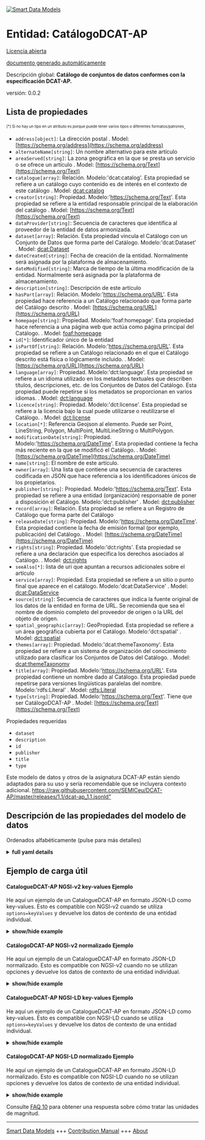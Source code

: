 <!-- 10-Header -->
  
[![Smart Data Models](https://smartdatamodels.org/wp-content/uploads/2022/01/SmartDataModels_logo.png "Logo")](https://smartdatamodels.org)  

Entidad: CatálogoDCAT-AP  
========================
<!-- /10-Header -->
  
<!-- 15-License -->
  

[Licencia abierta](https://github.com/smart-data-models//dataModel.DCAT-AP/blob/master/CatalogueDCAT-AP/LICENSE.md)  

[documento generado automáticamente](https://docs.google.com/presentation/d/e/2PACX-1vTs-Ng5dIAwkg91oTTUdt8ua7woBXhPnwavZ0FxgR8BsAI_Ek3C5q97Nd94HS8KhP-r_quD4H0fgyt3/pub?start=false&loop=false&delayms=3000#slide=id.gb715ace035_0_60)  
<!-- /15-License -->
  
<!-- 20-Description -->
  

Descripción global: **Catálogo de conjuntos de datos conformes con la especificación DCAT-AP.**  

versión: 0.0.2  
<!-- /20-Description -->
  
<!-- 30-PropertiesList -->
  


## Lista de propiedades  


<sup><sub>[*] Si no hay un tipo en un atributo es porque puede tener varios tipos o diferentes formatos/patrones</sub></sup>.  
- `address[object]`: La dirección postal  . Model: [https://schema.org/address](https://schema.org/address)
- `alternateName[string]`: Un nombre alternativo para este artículo  
- `areaServed[string]`: La zona geográfica en la que se presta un servicio o se ofrece un artículo  . Model: [https://schema.org/Text](https://schema.org/Text)
- `catalogue[array]`: Relación. Modelo:'dcat:catalog'. Esta propiedad se refiere a un catálogo cuyo contenido es de interés en el contexto de este catálogo  . Model: [dcat:catalog](dcat:catalog)
- `creator[string]`: Propiedad. Modelo:'https://schema.org/Text'. Esta propiedad se refiere a la entidad responsable principal de la elaboración del catálogo  . Model: [https://schema.org/Text](https://schema.org/Text)
- `dataProvider[string]`: Secuencia de caracteres que identifica al proveedor de la entidad de datos armonizada.  
- `dataset[array]`: Relación. Esta propiedad vincula el Catálogo con un Conjunto de Datos que forma parte del Catálogo. Modelo:'dcat:Dataset'  . Model: [dcat:Dataset](dcat:Dataset)
- `dateCreated[string]`: Fecha de creación de la entidad. Normalmente será asignada por la plataforma de almacenamiento.  
- `dateModified[string]`: Marca de tiempo de la última modificación de la entidad. Normalmente será asignada por la plataforma de almacenamiento.  
- `description[string]`: Descripción de este artículo  
- `hasPart[array]`: Relación. Modelo:'https://schema.org/URL'. Esta propiedad hace referencia a un Catálogo relacionado que forma parte del Catálogo descrito  . Model: [https://schema.org/URL](https://schema.org/URL)
- `homepage[string]`: Propiedad. Modelo:'foaf:homepage'. Esta propiedad hace referencia a una página web que actúa como página principal del Catálogo.  . Model: [foaf:homepage](foaf:homepage)
- `id[*]`: Identificador único de la entidad  
- `isPartOf[string]`: Relación. Modelo:'https://schema.org/URL'. Esta propiedad se refiere a un Catálogo relacionado en el que el Catálogo descrito está física o lógicamente incluido.  . Model: [https://schema.org/URL](https://schema.org/URL)
- `language[array]`: Propiedad. Modelo:'dct:language'. Esta propiedad se refiere a un idioma utilizado en los metadatos textuales que describen títulos, descripciones, etc. de los Conjuntos de Datos del Catálogo. Esta propiedad puede repetirse si los metadatos se proporcionan en varios idiomas.  . Model: [dct:language](dct:language)
- `licence[string]`: Propiedad. Modelo:'dct:license'. Esta propiedad se refiere a la licencia bajo la cual puede utilizarse o reutilizarse el Catálogo.  . Model: [dct:license](dct:license)
- `location[*]`: Referencia Geojson al elemento. Puede ser Point, LineString, Polygon, MultiPoint, MultiLineString o MultiPolygon.  
- `modificationDate[string]`: Propiedad. Modelo:'https://schema.org/DateTime'. Esta propiedad contiene la fecha más reciente en la que se modificó el Catálogo.  . Model: [https://schema.org/DateTime](https://schema.org/DateTime)
- `name[string]`: El nombre de este artículo.  
- `owner[array]`: Una lista que contiene una secuencia de caracteres codificada en JSON que hace referencia a los identificadores únicos de los propietarios.  
- `publisher[string]`: Propiedad. Modelo:'https://schema.org/Text'. Esta propiedad se refiere a una entidad (organización) responsable de poner a disposición el Catálogo. Modelo:'dct:publisher'  . Model: [dct:publisher](dct:publisher)
- `record[array]`: Relación. Esta propiedad se refiere a un Registro de Catálogo que forma parte del Catálogo  
- `releaseDate[string]`: Propiedad. Modelo:'https://schema.org/DateTime'. Esta propiedad contiene la fecha de emisión formal (por ejemplo, publicación) del Catálogo.  . Model: [https://schema.org/DateTime](https://schema.org/DateTime)
- `rights[string]`: Propiedad. Modelo:'dct:rights'. Esta propiedad se refiere a una declaración que especifica los derechos asociados al Catálogo.  . Model: [dct:rights](dct:rights)
- `seeAlso[*]`: lista de uri que apuntan a recursos adicionales sobre el artículo  
- `service[array]`: Propiedad. Esta propiedad se refiere a un sitio o punto final que aparece en el catálogo. Modelo:'dcat:DataService'  . Model: [dcat:DataService](dcat:DataService)
- `source[string]`: Secuencia de caracteres que indica la fuente original de los datos de la entidad en forma de URL. Se recomienda que sea el nombre de dominio completo del proveedor de origen o la URL del objeto de origen.  
- `spatial_geographic[array]`: GeoPropiedad. Esta propiedad se refiere a un área geográfica cubierta por el Catálogo. Modelo:'dct:spatial'  . Model: [dct:spatial](dct:spatial)
- `themes[array]`: Propiedad. Modelo:'dcat:themeTaxonomy'. Esta propiedad se refiere a un sistema de organización del conocimiento utilizado para clasificar los Conjuntos de Datos del Catálogo.  . Model: [dcat:themeTaxonomy](dcat:themeTaxonomy)
- `title[array]`: Propiedad. Modelo:'https://schema.org/URL'. Esta propiedad contiene un nombre dado al Catálogo. Esta propiedad puede repetirse para versiones lingüísticas paralelas del nombre. Modelo:'rdfs:Literal'  . Model: [rdfs:Literal](rdfs:Literal)
- `type[string]`: Propiedad. Modelo:'https://schema.org/Text'. Tiene que ser CatálogoDCAT-AP  . Model: [https://schema.org/Text](https://schema.org/Text)
<!-- /30-PropertiesList -->
  
<!-- 35-RequiredProperties -->
  

Propiedades requeridas  
- `dataset`  
- `description`  
- `id`  
- `publisher`  
- `title`  
- `type`  
<!-- /35-RequiredProperties -->
  
<!-- 40-RequiredProperties -->
  

Este modelo de datos y otros de la asignatura DCAT-AP están siendo adaptados para su uso y sería recomendable que se incluyera contexto adicional. [https://raw.githubusercontent.com/SEMICeu/DCAT-AP/master/releases/1.1/dcat-ap_1.1.jsonld" ](https://raw.githubusercontent.com/SEMICeu/DCAT-AP/master/releases/1.1/dcat-ap_1.1.jsonld)  
<!-- /40-RequiredProperties -->
  
<!-- 50-DataModelHeader -->
  

## Descripción de las propiedades del modelo de datos  

Ordenados alfabéticamente (pulse para más detalles)  
<!-- /50-DataModelHeader -->
  
<!-- 60-ModelYaml -->
  
<details><summary><strong>full yaml details</strong></summary>    

```yaml  
CatalogueDCAT-AP:    
  description: Catalogue of datasets compliant with DCAT-AP specification.    
  properties:    
    address:    
      description: The mailing address    
      properties:    
        addressCountry:    
          description: 'Property. The country. For example, Spain. Model:''https://schema.org/addressCountry'''    
          type: string    
        addressLocality:    
          description: 'Property. The locality in which the street address is, and which is in the region. Model:''https://schema.org/addressLocality'''    
          type: string    
        addressRegion:    
          description: 'Property. The region in which the locality is, and which is in the country. Model:''https://schema.org/addressRegion'''    
          type: string    
        district:    
          description: 'A district is a type of administrative division that, in some countries, is managed by the local government.'    
          type: string    
        postOfficeBoxNumber:    
          description: 'Property. The post office box number for PO box addresses. For example, 03578. Model:''https://schema.org/postOfficeBoxNumber'''    
          type: string    
        postalCode:    
          description: 'Property. The postal code. For example, 24004. Model:''https://schema.org/https://schema.org/postalCode'''    
          type: string    
        streetAddress:    
          description: 'Property. The street address. Model:''https://schema.org/streetAddress'''    
          type: string    
        streetNr:    
          description: Number identifying a specific property on a public street.    
          type: string    
      type: object    
      x-ngsi:    
        model: https://schema.org/address    
        type: Property    
    alternateName:    
      description: An alternative name for this item    
      type: string    
      x-ngsi:    
        type: Property    
    areaServed:    
      description: The geographic area where a service or offered item is provided    
      type: string    
      x-ngsi:    
        model: https://schema.org/Text    
        type: Property    
    catalogue:    
      description: 'Relationship. Model:''dcat:catalog''. This property refers to a catalog whose contents are of interest in the context of this catalog'    
      items:    
        anyOf:    
          - description: Property. Identifier format of any NGSI entity    
            maxLength: 256    
            minLength: 1    
            pattern: ^[\w\-\.\{\}\$\+\*\[\]`|~^@!,:\\]+$    
            type: string    
          - description: Property. Identifier format of any NGSI entity    
            format: uri    
            type: string    
      type: array    
      x-ngsi:    
        model: dcat:catalog    
        type: Relationship    
    creator:    
      description: 'Property. Model:''https://schema.org/Text''. This property refers to the entity primarily responsible for producing the catalogue'    
      type: string    
      x-ngsi:    
        model: https://schema.org/Text    
        type: Property    
    dataProvider:    
      description: A sequence of characters identifying the provider of the harmonised data entity.    
      type: string    
      x-ngsi:    
        type: Property    
    dataset:    
      description: 'Relationship. This property links the Catalogue with a Dataset that is part of the Catalogue. Model:''dcat:Dataset'''    
      items:    
        anyOf:    
          - description: Property. Identifier format of any NGSI entity    
            maxLength: 256    
            minLength: 1    
            pattern: ^[\w\-\.\{\}\$\+\*\[\]`|~^@!,:\\]+$    
            type: string    
          - description: Property. Identifier format of any NGSI entity    
            format: uri    
            type: string    
      type: array    
      x-ngsi:    
        model: dcat:Dataset    
        type: Relationship    
    dateCreated:    
      description: Entity creation timestamp. This will usually be allocated by the storage platform.    
      format: date-time    
      type: string    
      x-ngsi:    
        type: Property    
    dateModified:    
      description: Timestamp of the last modification of the entity. This will usually be allocated by the storage platform.    
      format: date-time    
      type: string    
      x-ngsi:    
        type: Property    
    description:    
      description: A description of this item    
      type: string    
      x-ngsi:    
        type: Property    
    hasPart:    
      description: 'Relationship. Model:''https://schema.org/URL''. This property refers to a related Catalogue that is part of the described Catalogue'    
      items:    
        format: uri    
        type: string    
      type: array    
      x-ngsi:    
        model: https://schema.org/URL    
        type: Relationship    
    homepage:    
      description: 'Property. Model:''foaf:homepage''. This property refers to a web page that acts as the main page for the Catalogue.'    
      format: uri    
      type: string    
      x-ngsi:    
        model: foaf:homepage    
        type: Property    
    id:    
      anyOf: &cataloguedcat-ap_-_properties_-_owner_-_items_-_anyof    
        - description: Property. Identifier format of any NGSI entity    
          maxLength: 256    
          minLength: 1    
          pattern: ^[\w\-\.\{\}\$\+\*\[\]`|~^@!,:\\]+$    
          type: string    
        - description: Property. Identifier format of any NGSI entity    
          format: uri    
          type: string    
      description: Unique identifier of the entity    
      x-ngsi:    
        type: Property    
    isPartOf:    
      description: 'Relationship. Model:''https://schema.org/URL''. This property refers to a related Catalogue in which the described Catalogue is physically or logically included.'    
      format: uri    
      type: string    
      x-ngsi:    
        model: https://schema.org/URL    
        type: Relationship    
    language:    
      description: 'Property. Model:''dct:language''. This property refers to a language used in the textual metadata describing titles, descriptions, etc. of the Datasets in the Catalogue. This property can be repeated if the  metadata is provided in multiple languages.'    
      items:    
        type: string    
      type: array    
      x-ngsi:    
        model: dct:language    
        type: Property    
    licence:    
      description: 'Property. Model:''dct:license''. This property refers to the licence under which the Catalogue can be used or reused.'    
      type: string    
      x-ngsi:    
        model: dct:license    
        type: Property    
    location:    
      description: 'Geojson reference to the item. It can be Point, LineString, Polygon, MultiPoint, MultiLineString or MultiPolygon'    
      oneOf: &cataloguedcat-ap_-_properties_-_spatial_geographic_-_items_-_oneof    
        - description: GeoProperty. Geojson reference to the item. Point    
          properties:    
            bbox:    
              items:    
                type: number    
              minItems: 4    
              type: array    
            coordinates:    
              items:    
                type: number    
              minItems: 2    
              type: array    
            type:    
              enum:    
                - Point    
              type: string    
          required:    
            - type    
            - coordinates    
          title: GeoJSON Point    
          type: object    
        - description: GeoProperty. Geojson reference to the item. LineString    
          properties:    
            bbox:    
              items:    
                type: number    
              minItems: 4    
              type: array    
            coordinates:    
              items:    
                items:    
                  type: number    
                minItems: 2    
                type: array    
              minItems: 2    
              type: array    
            type:    
              enum:    
                - LineString    
              type: string    
          required:    
            - type    
            - coordinates    
          title: GeoJSON LineString    
          type: object    
        - description: GeoProperty. Geojson reference to the item. Polygon    
          properties:    
            bbox:    
              items:    
                type: number    
              minItems: 4    
              type: array    
            coordinates:    
              items:    
                items:    
                  items:    
                    type: number    
                  minItems: 2    
                  type: array    
                minItems: 4    
                type: array    
              type: array    
            type:    
              enum:    
                - Polygon    
              type: string    
          required:    
            - type    
            - coordinates    
          title: GeoJSON Polygon    
          type: object    
        - description: GeoProperty. Geojson reference to the item. MultiPoint    
          properties:    
            bbox:    
              items:    
                type: number    
              minItems: 4    
              type: array    
            coordinates:    
              items:    
                items:    
                  type: number    
                minItems: 2    
                type: array    
              type: array    
            type:    
              enum:    
                - MultiPoint    
              type: string    
          required:    
            - type    
            - coordinates    
          title: GeoJSON MultiPoint    
          type: object    
        - description: GeoProperty. Geojson reference to the item. MultiLineString    
          properties:    
            bbox:    
              items:    
                type: number    
              minItems: 4    
              type: array    
            coordinates:    
              items:    
                items:    
                  items:    
                    type: number    
                  minItems: 2    
                  type: array    
                minItems: 2    
                type: array    
              type: array    
            type:    
              enum:    
                - MultiLineString    
              type: string    
          required:    
            - type    
            - coordinates    
          title: GeoJSON MultiLineString    
          type: object    
        - description: GeoProperty. Geojson reference to the item. MultiLineString    
          properties:    
            bbox:    
              items:    
                type: number    
              minItems: 4    
              type: array    
            coordinates:    
              items:    
                items:    
                  items:    
                    items:    
                      type: number    
                    minItems: 2    
                    type: array    
                  minItems: 4    
                  type: array    
                type: array    
              type: array    
            type:    
              enum:    
                - MultiPolygon    
              type: string    
          required:    
            - type    
            - coordinates    
          title: GeoJSON MultiPolygon    
          type: object    
      x-ngsi:    
        type: GeoProperty    
    modificationDate:    
      description: 'Property. Model:''https://schema.org/DateTime''. This property contains the most recent date on which the Catalogue was modified.'    
      format: date-time    
      type: string    
      x-ngsi:    
        model: https://schema.org/DateTime    
        type: Property    
    name:    
      description: The name of this item.    
      type: string    
      x-ngsi:    
        type: Property    
    owner:    
      description: A List containing a JSON encoded sequence of characters referencing the unique Ids of the owner(s)    
      items:    
        anyOf: *cataloguedcat-ap_-_properties_-_owner_-_items_-_anyof    
        description: Property. Unique identifier of the entity    
      type: array    
      x-ngsi:    
        type: Property    
    publisher:    
      description: 'Property. Model:''https://schema.org/Text''. This property refers to an entity (organisation) responsible for making the Catalogue available. Model:''dct:publisher'''    
      type: string    
      x-ngsi:    
        model: dct:publisher    
        type: Property    
    record:    
      description: Relationship. This property refers to a Catalogue Record that is part of the Catalogue    
      items:    
        anyOf:    
          - description: Property. Identifier format of any NGSI entity    
            maxLength: 256    
            minLength: 1    
            pattern: ^[\w\-\.\{\}\$\+\*\[\]`|~^@!,:\\]+$    
            type: string    
          - description: Property. Identifier format of any NGSI entity    
            format: uri    
            type: string    
      type: array    
      x-ngsi:    
        type: Relationship    
    releaseDate:    
      description: 'Property. Model:''https://schema.org/DateTime''. This property contains the date of formal issuance (e.g., publication) of the Catalogue.'    
      format: date-time    
      type: string    
      x-ngsi:    
        model: https://schema.org/DateTime    
        type: Property    
    rights:    
      description: 'Property. Model:''dct:rights''. This property refers to a statement that specifies rights associated with the Catalogue.'    
      type: string    
      x-ngsi:    
        model: dct:rights    
        type: Property    
    seeAlso:    
      description: list of uri pointing to additional resources about the item    
      oneOf:    
        - items:    
            format: uri    
            type: string    
          minItems: 1    
          type: array    
        - format: uri    
          type: string    
      x-ngsi:    
        type: Property    
    service:    
      description: 'Property. This property refers to a site or end-point that is listed in the catalog. Model:''dcat:DataService'''    
      items:    
        type: string    
      type: array    
      x-ngsi:    
        model: dcat:DataService    
        type: Property    
    source:    
      description: 'A sequence of characters giving the original source of the entity data as a URL. Recommended to be the fully qualified domain name of the source provider, or the URL to the source object.'    
      type: string    
      x-ngsi:    
        type: Property    
    spatial_geographic:    
      description: 'GeoProperty. This property refers to a geographical area covered by the Catalogue. Model:''dct:spatial'''    
      items:    
        description: 'GeoProperty. Geojson reference to the item. It can be Point, LineString, Polygon, MultiPoint, MultiLineString or MultiPolygon'    
        oneOf: *cataloguedcat-ap_-_properties_-_spatial_geographic_-_items_-_oneof    
      type: array    
      x-ngsi:    
        model: dct:spatial    
    themes:    
      description: 'Property. Model:''dcat:themeTaxonomy''. This property refers to a knowledge organization system used to classify the Catalogue''s Datasets.'    
      items:    
        type: string    
      type: array    
      x-ngsi:    
        model: dcat:themeTaxonomy    
        type: Property    
    title:    
      description: 'Property. Model:''https://schema.org/URL''. This property contains a name given to the Catalogue. This property can be repeated for parallel language versions of the name. Model:''rdfs:Literal'''    
      items:    
        type: string    
      type: array    
      x-ngsi:    
        model: rdfs:Literal    
        type: Property    
    type:    
      description: 'Property. Model:''https://schema.org/Text''. It has to be CatalogueDCAT-AP'    
      enum:    
        - CatalogueDCAT-AP    
      type: string    
      x-ngsi:    
        model: https://schema.org/Text    
        type: Property    
  required:    
    - id    
    - type    
    - dataset    
    - description    
    - publisher    
    - title    
  type: object    
  x-derived-from: ""    
  x-disclaimer: 'Redistribution and use in source and binary forms, with or without modification, are permitted  provided that the license conditions are met. Copyleft (c) 2022 Contributors to Smart Data Models Program'    
  x-license-url: https://github.com/smart-data-models/dataModel.DCAT-AP/blob/master/CatalogueDCAT-AP/LICENSE.md    
  x-model-schema: https://smart-data-models.github.io/dataModel.DCAT-AP/CatalogueDCAT-AP/schema.json    
  x-model-tags: ""    
  x-version: 0.0.2    
```  
</details>    
<!-- /60-ModelYaml -->
  
<!-- 70-MiddleNotes -->
  
<!-- /70-MiddleNotes -->
  
<!-- 80-Examples -->
  

## Ejemplo de carga útil  

#### CatalogueDCAT-AP NGSI-v2 key-values Ejemplo  

He aquí un ejemplo de un CatalogueDCAT-AP en formato JSON-LD como key-values. Esto es compatible con NGSI-v2 cuando se utiliza `options=keyValues` y devuelve los datos de contexto de una entidad individual.  
<details><summary><strong>show/hide example</strong></summary>    

```json  

{  
  "id": "urn:ngsi-ld:Catalogue:id:LMVP:18269678",  
  "type": "CatalogueDCAT-AP",  
  "dateCreated": "1980-03-03T10:01:24Z",  
  "dateModified": "1987-12-04T10:44:40Z",  
  "source": "",  
  "name": "Catalogue",  
  "alternateName": "",  
  "description": "Interesting art recently book girl yard represent book. Garden style wish blood your ground size.",  
  "dataProvider": "european open data portal",  
  "owner": [  
    "urn:ngsi-ld:Catalogue:ZYKY:89462950"  
  ],  
  "seeAlso": [  
    "urn:ngsi-ld:Catalogue:ILBA:60770941"  
  ],  
  "location": {  
    "type": "Point",  
    "coordinates": [  
      -83.400987,  
      0.152532  
    ]  
  },  
  "address": {  
    "streetAddress": "2 Rue Mercier",  
    "addressLocality": "Luxembourg",  
    "addressRegion": "Luxembourg",  
    "addressCountry": "Luxembourg",  
    "postalCode": "2985 ",  
    "postOfficeBoxNumber": "",  
    "areaServed": "European Union"  
  },  
  "dataset": [  
    "urn:ngsi-ld:Catalogue:dataset:ZBCW:95668818"  
  ],  
  "publisher": "Spanish data portal",  
  "title": [  
    "title first",  
    "Secondary title."  
  ],  
  "homepage": "ngsi-ld:Catalogue:homepage:ZFAW:13633782",  
  "language": [  
    "ES",  
    "DE"  
  ],  
  "licence": "Creative Commons 3.0 International",  
  "releaseDate": "2004-08-22T22:32:47Z",  
  "spatial_geographic": [  
    {  
      "type": "Point",  
      "coordinates": [  
        57.234944,  
        52.840273  
      ]  
    }  
  ],  
  "themes": [  
    "Want couple him finally responsibility begin. Coach join down new major. Happy yard letter then return member.",  
    "Politics road two question offer white. Recognize fight keep blue person create be. Radio edge or improve less special future. Itself detail computer exist."  
  ],  
  "modificationDate": "1982-09-02T03:16:28Z",  
  "hasPart": [  
    "urn:ngsi-ld:Catalogue:hasPart:GVZM:66676591"  
  ],  
  "isPartOf": "urn:ngsi-ld:Catalogue:isPartOf:NXBZ:88517287",  
  "record": [  
    "Catalogue.items.HLGA.73285516",  
    "Catalogue.items.IHOB.85266800"  
  ],  
  "rights": "",  
  "catalogue": [  
    "urn:ngsi-ld:Catalogue:items:LZMQ:44249979",  
    "urn:ngsi-ld:Catalogue:items:PECX:02526105"  
  ],  
  "creator": "Role fact sport shoulder blue direction probably order."  
}  
```  
</details>  

#### CatálogoDCAT-AP NGSI-v2 normalizado Ejemplo  

He aquí un ejemplo de un CatalogueDCAT-AP en formato JSON-LD normalizado. Esto es compatible con NGSI-v2 cuando no se utilizan opciones y devuelve los datos de contexto de una entidad individual.  
<details><summary><strong>show/hide example</strong></summary>    

```json  

{  
  "id": "urn:ngsi-ld:Catalogue:id:LMVP:18269678",  
  "type": "CatalogueDCAT-AP",  
  "dateCreated": {  
    "type": "DateTime",  
    "value": "1980-03-03T10:01:24Z"  
  },  
  "dateModified": {  
    "type": "DateTime",  
    "value": "1987-12-04T10:44:40Z"  
  },  
  "source": {  
    "type": "Text",  
    "value": ""  
  },  
  "name": {  
    "type": "Text",  
    "value": "Catalogue"  
  },  
  "alternateName": {  
    "type": "Text",  
    "value": ""  
  },  
  "description": {  
    "type": "Text",  
    "value": "Interesting art recently book girl yard represent book. Garden style wish blood your ground size."  
  },  
  "dataProvider": {  
    "type": "Text",  
    "value": "european open data portal"  
  },  
  "owner": {  
    "type": "Array",  
    "value": [  
      "urn:ngsi-ld:Catalogue:ZYKY:89462950"  
    ]  
  },  
  "seeAlso": {  
    "type": "Array",  
    "value": [  
      "urn:ngsi-ld:Catalogue:ILBA:60770941"  
    ]  
  },  
  "location": {  
    "type": "geo:json",  
    "value": {  
      "type": "Point",  
      "coordinates": [  
        -83.400987,  
        0.152532  
      ]  
    }  
  },  
  "address": {  
    "type": "StructuredValue",  
    "value": {  
      "streetAddress": "2 Rue Mercier",  
      "addressLocality": "Luxembourg",  
      "addressRegion": "Luxembourg",  
      "addressCountry": "Luxembourg",  
      "postalCode": "2985 ",  
      "postOfficeBoxNumber": "",  
      "areaServed": "European Union"  
    }  
  },  
  "dataset": {  
    "type": "object",  
    "value": "urn:ngsi-ld:Catalogue:dataset:ZBCW:95668818"  
  },  
  "publisher": {  
    "type": "Property",  
    "value": "spanish open data portal"  
  },  
  "title": {  
    "type": "Array",  
    "value": [  
      "Hair commercial free civil. Figure American film despite few. Box watch cold act mean thank music people. Third fill us.",  
      "Technology life low standard second."  
    ]  
  },  
  "homepage": {  
    "type": "string",  
    "value": "urn:ngsi-ld:Catalogue:homepage:ZFAW:13633782"  
  },  
  "language": {  
    "type": "Array",  
    "value": [  
      "Town size computer way. Since challenge phone state listen south low.",  
      "Eight once single. Build every kid."  
    ]  
  },  
  "licence": {  
    "type": "Property",  
    "value": "Improve social simply court week debate bad. Structure ago cup head point. Above much can own course."  
  },  
  "releaseDate": {  
    "type": "DateTime",  
    "value": "2004-08-22T22:32:47Z"  
  },  
  "spatial_geographic": {  
    "type": "Property",  
    "value": {  
      "type": "Point",  
      "coordinates": [  
        57.234944,  
        52.840273  
      ]  
    }  
  },  
  "themes": {  
    "type": "Array",  
    "value": [  
      "Want couple him finally responsibility begin. Coach join down new major. Happy yard letter then return member.",  
      "Politics road two question offer white. Recognize fight keep blue person create be. Radio edge or improve less special future. Itself detail computer exist."  
    ]  
  },  
  "modificationDate": {  
    "type": "DateTime",  
    "value": "1982-09-02T03:16:28Z"  
  },  
  "hasPart": {  
    "type": "object",  
    "value": "urn:ngsi-ld:Catalogue:hasPart:GVZM:66676591"  
  },  
  "isPartOf": {  
    "type": "object",  
    "value": "urn:ngsi-ld:Catalogue:isPartOf:NXBZ:88517287"  
  },  
  "record": {  
    "type": "Array",  
    "value": [  
      "urn:ngsi-ld:Catalogue:items:HLGA:73285516",  
      "urn:ngsi-ld:Catalogue:items:IHOB:85266800"  
    ]  
  },  
  "rights": {  
    "type": "Property",  
    "value": "Open source"  
  },  
  "catalogue": {  
    "type": "Array",  
    "value": [  
      "urn:ngsi-ld:Catalogue:items:LZMQ:44249979",  
      "urn:ngsi-ld:Catalogue:items:PECX:02526105"  
    ]  
  },  
  "creator": {  
    "type": "Text",  
    "value": "Role fact sport shoulder blue direction probably order."  
  }  
}  
```  
</details>  

#### CatalogueDCAT-AP NGSI-LD key-values Ejemplo  

He aquí un ejemplo de un CatalogueDCAT-AP en formato JSON-LD como key-values. Esto es compatible con NGSI-LD cuando se utiliza `options=keyValues` y devuelve los datos de contexto de una entidad individual.  
<details><summary><strong>show/hide example</strong></summary>    

```json  

{  
    "id": "urn:ngsi-ld:Catalogue:id:LMVP:18269678",  
    "type": "CatalogueDCAT-AP",  
    "address": {  
        "streetAddress": "2 Rue Mercier",  
        "addressLocality": "Luxembourg",  
        "addressRegion": "Luxembourg",  
        "addressCountry": "Luxembourg",  
        "postalCode": "2985 ",  
        "postOfficeBoxNumber": "",  
        "areaServed": "European Union"  
    },  
    "alternateName": "",  
    "catalogue": [  
        "urn:ngsi-ld:Catalogue:items:LZMQ:44249979",  
        "urn:ngsi-ld:Catalogue:items:PECX:02526105"  
    ],  
    "creator": "Role fact sport shoulder blue direction probably order.",  
    "dataProvider": "european open data portal",  
    "dataset": [  
        "urn:ngsi-ld:Catalogue:dataset:ZBCW:95668818"  
    ],  
    "dateCreated": "1980-03-03T10:01:24Z",  
    "dateModified": "1987-12-04T10:44:40Z",  
    "description": "Interesting art recently book girl yard represent book. Garden style wish blood your ground size.",  
    "hasPart": [  
        "urn:ngsi-ld:Catalogue:hasPart:GVZM:66676591"  
    ],  
    "homepage": "ngsi-ld:Catalogue:homepage:ZFAW:13633782",  
    "isPartOf": "urn:ngsi-ld:Catalogue:isPartOf:NXBZ:88517287",  
    "language": [  
        "ES",  
        "DE"  
    ],  
    "licence": "Creative Commons 3.0 International",  
    "location": {  
        "type": "Point",  
        "coordinates": [  
            -83.400987,  
            0.152532  
        ]  
    },  
    "modificationDate": "1982-09-02T03:16:28Z",  
    "name": "Catalogue",  
    "owner": [  
        "urn:ngsi-ld:Catalogue:ZYKY:89462950"  
    ],  
    "publisher": "Spanish data portal",  
    "record": [  
        "Catalogue.items.HLGA.73285516",  
        "Catalogue.items.IHOB.85266800"  
    ],  
    "releaseDate": "2004-08-22T22:32:47Z",  
    "rights": "",  
    "seeAlso": [  
        "urn:ngsi-ld:Catalogue:ILBA:60770941"  
    ],  
    "source": "",  
    "spatial_geographic": [  
        {  
            "type": "Point",  
            "coordinates": [  
                57.234944,  
                52.840273  
            ]  
        }  
    ],  
    "themes": [  
        "Want couple him finally responsibility begin. Coach join down new major. Happy yard letter then return member.",  
        "Politics road two question offer white. Recognize fight keep blue person create be. Radio edge or improve less special future. Itself detail computer exist."  
    ],  
    "title": [  
        "title first",  
        "Secondary title."  
    ],  
    "@context": [  
        "https://raw.githubusercontent.com/SEMICeu/DCAT-AP/master/releases/1.1/dcat-ap_1.1.jsonld",  
        "https://raw.githubusercontent.com/smart-data-models/dataModel.DCAT-AP/master/context.jsonld"  
    ]  
}  
```  
</details>  

#### CatálogoDCAT-AP NGSI-LD normalizado Ejemplo  

He aquí un ejemplo de un CatalogueDCAT-AP en formato JSON-LD normalizado. Esto es compatible con NGSI-LD cuando no se utilizan opciones y devuelve los datos de contexto de una entidad individual.  
<details><summary><strong>show/hide example</strong></summary>    

```json  

{  
  "id": "urn:ngsi-ld:Catalogue:id:LMVP:18269678",  
  "type": "CatalogueDCAT-AP",  
  "address": {  
    "type": "Property",  
    "value": {  
      "streetAddress": "2 Rue Mercier",  
      "addressLocality": "Luxembourg",  
      "addressRegion": "Luxembourg",  
      "addressCountry": "Luxembourg",  
      "postalCode": "2985 ",  
      "postOfficeBoxNumber": "",  
      "areaServed": "European Union"  
    }  
  },  
  "alternateName": {  
    "type": "Property",  
    "value": ""  
  },  
  "catalogue": {  
    "type": "Relationship",  
    "value": [  
      "urn:ngsi-ld:Catalogue:items:LZMQ:44249979",  
      "urn:ngsi-ld:Catalogue:items:PECX:02526105"  
    ]  
  },  
  "creator": {  
    "type": "Property",  
    "value": ""  
  },  
  "dataProvider": {  
    "type": "Property",  
    "value": "European open data portal"  
  },  
  "dataset": {  
    "type": "Relationship",  
    "object": [  
      "urn:ngsi-ld:Catalogue:dataset:ZBCW:95668818"  
    ]  
  },  
  "dateCreated": {  
    "type": "Property",  
    "value": {  
      "@type": "DateTime",  
      "@value": "2020-03-03T10:01:24Z"  
    }  
  },  
  "dateModified": {  
    "type": "Property",  
    "value": {  
      "@type": "DateTime",  
      "@value": "2021-07-04T10:44:40Z"  
    }  
  },  
  "description": {  
    "type": "Property",  
    "value": ""  
  },  
  "hasPart": {  
    "type": "Relationship",  
    "object": [  
      "urn:ngsi-ld:Catalogue:hasPart:GVZM:66676591"  
    ]  
  },  
  "homepage": {  
    "type": "Property",  
    "value": "Catalogue:homepage:ZFAW:13633782"  
  },  
  "isPartOf": {  
    "type": "Relationship",  
    "object": "urn:ngsi-ld:Catalogue:isPartOf:NXBZ:88517287"  
  },  
  "language": {  
    "type": "Property",  
    "value": [  
      "ES",  
      "DE"  
    ]  
  },  
  "licence": {  
    "type": "Property",  
    "value": [  
      "Creative Commons 3.0 International"  
    ]  
  },  
  "location": {  
    "type": "GeoProperty",  
    "value": {  
      "type": "Point",  
      "coordinates": [  
        -83.400987,  
        0.152532  
      ]  
    }  
  },  
  "modificationDate": {  
    "type": "DateTime",  
    "value": "1982-09-02T03:16:28Z"  
  },  
  "name": {  
    "type": "Property",  
    "value": "Catalogue"  
  },  
  "owner": {  
    "type": "Property",  
    "value": [  
      "urn:ngsi-ld:Catalogue:ZYKY:89462950"  
    ]  
  },  
  "publisher": {  
    "type": "Property",  
    "value": "Spain open data portal"  
  },  
  "record": {  
    "type": "Property",  
    "value": [  
      "Catalogue.items.HLGA.73285516",  
      "Catalogue.items.IHOB.85266800"  
    ]  
  },  
  "releaseDate": {  
    "type": "DateTime",  
    "value": "2004-08-22T22:32:47Z"  
  },  
  "rights": {  
    "type": "Property",  
    "value": ""  
  },  
  "seeAlso": {  
    "type": "Property",  
    "value": [  
      "urn:ngsi-ld:Catalogue:ILBA:60770941"  
    ]  
  },  
  "source": {  
    "type": "Property",  
    "value": ""  
  },  
  "spatial_geographic": {  
    "type": "GeoProperty",  
    "value": {  
      "type": "Point",  
      "coordinates": [  
        57.234944,  
        52.840273  
      ]  
    }  
  },  
  "themes": {  
    "type": "Property",  
    "value": [  
      "Want couple him finally responsibility begin. Coach join down new major. Happy yard letter then return member.",  
      "Politics road two question offer white. Recognize fight keep blue person create be. Radio edge or improve less special future. Itself detail computer exist."  
    ]  
  },  
  "title": {  
    "type": "Property",  
    "value": [  
      "New catalogue",  
      "Nuevo catalogo"  
    ]  
  },  
  "@context": [  
    "https://raw.githubusercontent.com/SEMICeu/DCAT-AP/master/releases/1.1/dcat-ap_1.1.jsonld",  
    "https://raw.githubusercontent.com/smart-data-models/dataModel.DCAT-AP/master/context.jsonld"  
  ]  
}  
```  
</details><!-- /80-Examples -->
  
<!-- 90-FooterNotes -->
  
<!-- /90-FooterNotes -->
  
<!-- 95-Units -->
  

Consulte [FAQ 10](https://smartdatamodels.org/index.php/faqs/) para obtener una respuesta sobre cómo tratar las unidades de magnitud.  
<!-- /95-Units -->
  
<!-- 97-LastFooter -->
  
---  

[Smart Data Models](https://smartdatamodels.org) +++ [Contribution Manual](https://bit.ly/contribution_manual) +++ [About](https://bit.ly/Introduction_SDM)<!-- /97-LastFooter -->
  
